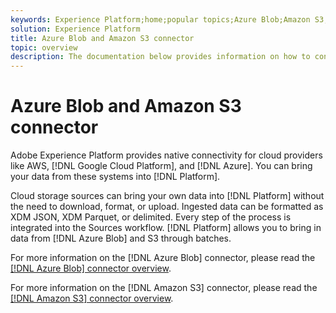 ```yaml
---
keywords: Experience Platform;home;popular topics;Azure Blob;Amazon S3;blob;Blob;S3;s3
solution: Experience Platform
title: Azure Blob and Amazon S3 connector
topic: overview
description: The documentation below provides information on how to connect Azure Blob and Amazon S3 to Platform using APIs or the user interface.
---
```


# Azure Blob and Amazon S3 connector

Adobe Experience Platform provides native connectivity for cloud providers like AWS, [!DNL Google Cloud Platform], and [!DNL Azure]. You can bring your data from these systems into [!DNL Platform].

Cloud storage sources can bring your own data into [!DNL Platform] without the need to download, format, or upload. Ingested data can be formatted as XDM JSON, XDM Parquet, or delimited. Every step of the process is integrated into the Sources workflow. [!DNL Platform] allows you to bring in data from [!DNL Azure Blob] and S3 through batches.

For more information on the [!DNL Azure Blob] connector, please read the [[!DNL Azure Blob] connector overview](./blob.md).

For more information on the [!DNL Amazon S3] connector, please read the [[!DNL Amazon S3] connector overview](./s3.md).